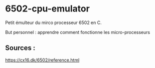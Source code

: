 # 6502-cpu-emulator
Petit émulteur du mirco processeur 6502 en C.

But personnel : apprendre comment fonctionne les micro-processeurs

## Sources :
https://cx16.dk/6502/reference.html
